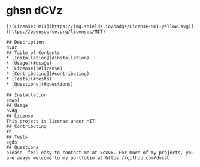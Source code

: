 # ghsn dCVz

    [![License: MIT](https://img.shields.io/badge/License-MIT-yellow.svg)](https://opensource.org/licenses/MIT)
    
    ## Description 
    dvaz
    ## Table of Contents
    * [Installation](#installation)
    * [Usage](#usage)
    * [License](#license)
    * [Contributing](#contributing)
    * [Tests](#tests)
    * [Questions](#questions)
    
    ## Installation 
    edws[
    ## Usage 
    avdg
    ## License 
    This project is license under MIT
    ## Contributing 
    rh
    ## Tests
    egds
    ## Questions
    please  feel easy to contact me at xcxvx. For more of my projects, you are aways welcome to my portfolio at https://github.com/dvsab.
  